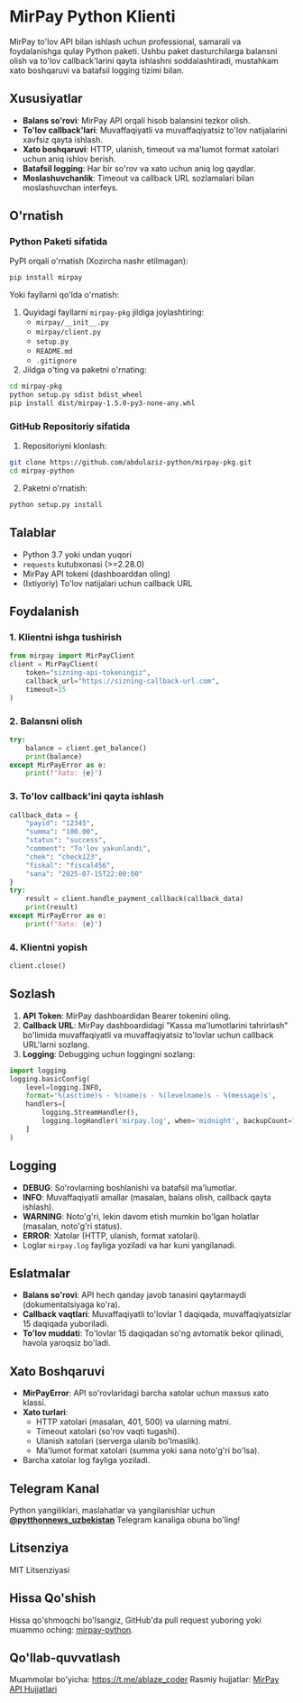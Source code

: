 # MirPay Python Klienti

MirPay to'lov API bilan ishlash uchun professional, samarali va foydalanishga qulay Python paketi. Ushbu paket dasturchilarga balansni olish va to'lov callback'larini qayta ishlashni soddalashtiradi, mustahkam xato boshqaruvi va batafsil logging tizimi bilan.

## Xususiyatlar
- **Balans so'rovi**: MirPay API orqali hisob balansini tezkor olish.
- **To'lov callback'lari**: Muvaffaqiyatli va muvaffaqiyatsiz to'lov natijalarini xavfsiz qayta ishlash.
- **Xato boshqaruvi**: HTTP, ulanish, timeout va ma'lumot format xatolari uchun aniq ishlov berish.
- **Batafsil logging**: Har bir so'rov va xato uchun aniq log qaydlar.
- **Moslashuvchanlik**: Timeout va callback URL sozlamalari bilan moslashuvchan interfeys.

## O'rnatish

### Python Paketi sifatida
PyPI orqali o'rnatish (Xozircha nashr etilmagan):
```bash
pip install mirpay
```

Yoki fayllarni qo'lda o'rnatish:
1. Quyidagi fayllarni `mirpay-pkg` jildiga joylashtiring:
   - `mirpay/__init__.py`
   - `mirpay/client.py`
   - `setup.py`
   - `README.md`
   - `.gitignore`
2. Jildga o'ting va paketni o'rnating:
```bash
cd mirpay-pkg
python setup.py sdist bdist_wheel
pip install dist/mirpay-1.5.0-py3-none-any.whl
```

### GitHub Repositoriy sifatida
1. Repositoriyni klonlash:
```bash
git clone https://github.com/abdulaziz-python/mirpay-pkg.git
cd mirpay-python
```
2. Paketni o'rnatish:
```bash
python setup.py install
```

## Talablar
- Python 3.7 yoki undan yuqori
- `requests` kutubxonasi (>=2.28.0)
- MirPay API tokeni (dashboarddan oling)
- (Ixtiyoriy) To'lov natijalari uchun callback URL

## Foydalanish

### 1. Klientni ishga tushirish
```python
from mirpay import MirPayClient
client = MirPayClient(
    token="sizning-api-tokeningiz",
    callback_url="https://sizning-callback-url.com",
    timeout=15
)
```

### 2. Balansni olish
```python
try:
    balance = client.get_balance()
    print(balance)
except MirPayError as e:
    print(f"Xato: {e}")
```

### 3. To'lov callback'ini qayta ishlash
```python
callback_data = {
    "payid": "12345",
    "summa": "100.00",
    "status": "success",
    "comment": "To'lov yakunlandi",
    "chek": "check123",
    "fiskal": "fiscal456",
    "sana": "2025-07-15T22:00:00"
}
try:
    result = client.handle_payment_callback(callback_data)
    print(result)
except MirPayError as e:
    print(f"Xato: {e}")
```

### 4. Klientni yopish
```python
client.close()
```

## Sozlash
1. **API Token**: MirPay dashboardidan Bearer tokenini oling.
2. **Callback URL**: MirPay dashboardidagi "Kassa ma'lumotlarini tahrirlash" bo'limida muvaffaqiyatli va muvaffaqiyatsiz to'lovlar uchun callback URL'larni sozlang.
3. **Logging**: Debugging uchun loggingni sozlang:
```python
import logging
logging.basicConfig(
    level=logging.INFO,
    format='%(asctime)s - %(name)s - %(levelname)s - %(message)s',
    handlers=[
        logging.StreamHandler(),
        logging.logHandler('mirpay.log', when='midnight', backupCount=7)
    ]
)
```

## Logging
- **DEBUG**: So'rovlarning boshlanishi va batafsil ma'lumotlar.
- **INFO**: Muvaffaqiyatli amallar (masalan, balans olish, callback qayta ishlash).
- **WARNING**: Noto'g'ri, lekin davom etish mumkin bo'lgan holatlar (masalan, noto'g'ri status).
- **ERROR**: Xatolar (HTTP, ulanish, format xatolari).
- Loglar `mirpay.log` fayliga yoziladi va har kuni yangilanadi.

## Eslatmalar
- **Balans so'rovi**: API hech qanday javob tanasini qaytarmaydi (dokumentatsiyaga ko'ra).
- **Callback vaqtlari**: Muvaffaqiyatli to'lovlar 1 daqiqada, muvaffaqiyatsizlar 15 daqiqada yuboriladi.
- **To'lov muddati**: To'lovlar 15 daqiqadan so'ng avtomatik bekor qilinadi, havola yaroqsiz bo'ladi.

## Xato Boshqaruvi
- **MirPayError**: API so'rovlaridagi barcha xatolar uchun maxsus xato klassi.
- **Xato turlari**:
  - HTTP xatolari (masalan, 401, 500) va ularning matni.
  - Timeout xatolari (so'rov vaqti tugashi).
  - Ulanish xatolari (serverga ulanib bo'lmaslik).
  - Ma'lumot format xatolari (summa yoki sana noto'g'ri bo'lsa).
- Barcha xatolar log fayliga yoziladi.

## Telegram Kanal
Python yangiliklari, maslahatlar va yangilanishlar uchun [**@pytthonnews_uzbekistan**](https://t.me/pytthonnews_uzbekistan) Telegram kanaliga obuna bo'ling!

## Litsenziya
MIT Litsenziyasi

## Hissa Qo'shish
Hissa qo'shmoqchi bo'lsangiz, GitHub'da pull request yuboring yoki muammo oching: [mirpay-python](https://github.com/abdulaziz-python/mirpay-pkg).

## Qo'llab-quvvatlash
Muammolar bo'yicha: https://t.me/ablaze_coder
Rasmiy hujjatlar: [MirPay API Hujjatlari](https://documenter.getpostman.com/view/37255689/2sAXjM3BTW)
